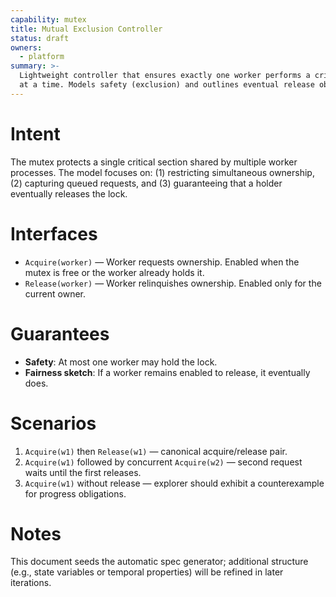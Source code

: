 ```yaml
---
capability: mutex
title: Mutual Exclusion Controller
status: draft
owners:
  - platform
summary: >-
  Lightweight controller that ensures exactly one worker performs a critical action
  at a time. Models safety (exclusion) and outlines eventual release obligations.
---
```


# Intent

The mutex protects a single critical section shared by multiple worker processes. The
model focuses on: (1) restricting simultaneous ownership, (2) capturing queued
requests, and (3) guaranteeing that a holder eventually releases the lock.

# Interfaces

- `Acquire(worker)` — Worker requests ownership. Enabled when the mutex is free or the
  worker already holds it.
- `Release(worker)` — Worker relinquishes ownership. Enabled only for the current owner.

# Guarantees

- **Safety**: At most one worker may hold the lock.
- **Fairness sketch**: If a worker remains enabled to release, it eventually does.

# Scenarios

1. `Acquire(w1)` then `Release(w1)` — canonical acquire/release pair.
2. `Acquire(w1)` followed by concurrent `Acquire(w2)` — second request waits until
   the first releases.
3. `Acquire(w1)` without release — explorer should exhibit a counterexample for
   progress obligations.

# Notes

This document seeds the automatic spec generator; additional structure (e.g., state
variables or temporal properties) will be refined in later iterations.
